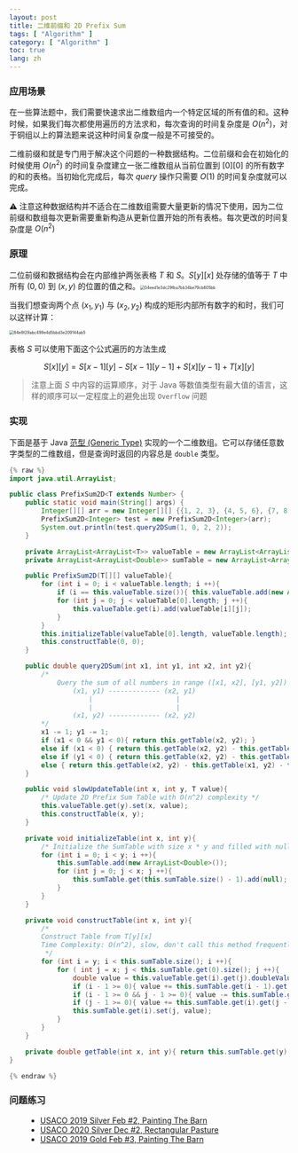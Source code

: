 ```yaml
---
layout: post
title: 二维前缀和 2D Prefix Sum
tags: [ "Algorithm" ]
category: [ "Algorithm" ]
toc: true
lang: zh
---
```


### 应用场景

在一些算法题中，我们需要快速求出二维数组内一个特定区域的所有值的和。这种时候，如果我们每次都使用遍历的方法求和，每次查询的时间复杂度是 $O(n^2)$，对于铜组以上的算法题来说这种时间复杂度一般是不可接受的。

二维前缀和就是专门用于解决这个问题的一种数据结构。二位前缀和会在初始化的时候使用 $O(n^2)$ 的时间复杂度建立一张二维数组从当前位置到 $[0][0]$ 的所有数字的和的表格。当初始化完成后，每次 $query$ 操作只需要 $O(1)$ 的时间复杂度就可以完成。

<!--more-->

⚠ 注意这种数据结构并不适合在二维数组需要大量更新的情况下使用，因为二位前缀和数组每次更新需要重新构造从更新位置开始的所有表格。每次更改的时间复杂度是 $O(n^2)$

### 原理

二位前缀和数据结构会在内部维护两张表格 $T$ 和 $S$。$S[y][x]$ 处存储的值等于 $T$ 中所有 $(0, 0)$ 到 $(x, y)$ 的位置的值之和。<img src="https://markdown-img-1304853431.file.myqcloud.com/20210527100019.jpg" alt="04eed1e3dc29fba7bb34be79cb605bb" style="zoom:50%;" />

当我们想查询两个点 $(x_1, y_1)$  与 $(x_2, y_2)$ 构成的矩形内部所有数字的和时，我们可以这样计算：

<img src="https://markdown-img-1304853431.file.myqcloud.com/20210527101837.jpg" alt="84e8f29abc499e4d5bbd3e209144ab5" style="zoom:50%;" />

表格 $S$ 可以使用下面这个公式遍历的方法生成

$$
S[x][y] = S[x - 1][y] - S[x - 1][y - 1] + S[x][y - 1] + T[x][y]
$$

> 注意上面 $S$ 中内容的运算顺序，对于 Java 等数值类型有最大值的语言，这样的顺序可以一定程度上的避免出现 `Overflow` 问题

### 实现

下面是基于 Java [范型 (Generic Type)](https://docs.oracle.com/javase/tutorial/java/generics/types.html) 实现的一个二维数组。它可以存储任意数字类型的二维数组，但是查询时返回的内容总是 `double` 类型。

```java
{% raw %}
import java.util.ArrayList;

public class PrefixSum2D<T extends Number> {
    public static void main(String[] args) {
        Integer[][] arr = new Integer[][] {{1, 2, 3}, {4, 5, 6}, {7, 8, 9}};
        PrefixSum2D<Integer> test = new PrefixSum2D<Integer>(arr);
        System.out.println(test.query2DSum(1, 0, 2, 2));
    }

    private ArrayList<ArrayList<T>> valueTable = new ArrayList<ArrayList<T>>();
    private ArrayList<ArrayList<Double>> sumTable = new ArrayList<ArrayList<Double>>();

    public PrefixSum2D(T[][] valueTable){
        for (int i = 0; i < valueTable.length; i ++){
            if (i == this.valueTable.size()){ this.valueTable.add(new ArrayList<T>()); }
            for (int j = 0; j < valueTable[0].length; j ++){
                this.valueTable.get(i).add(valueTable[i][j]);
            }
        }
        this.initializeTable(valueTable[0].length, valueTable.length);
        this.constructTable(0, 0);
    }

    public double query2DSum(int x1, int y1, int x2, int y2){
        /*
            Query the sum of all numbers in range ([x1, x2], [y1, y2]) with Time Complexity O(1)
                (x1, y1) ------------- (x2, y1)
                    |                     |
                    |                     |
                (x1, y2) ------------- (x2, y2)
        */
        x1 -= 1; y1 -= 1;
        if (x1 < 0 && y1 < 0){ return this.getTable(x2, y2); }
        else if (x1 < 0) { return this.getTable(x2, y2) - this.getTable(x2, y1); }
        else if (y1 < 0) { return this.getTable(x2, y2) - this.getTable(x1, y2); }
        else { return this.getTable(x2, y2) - this.getTable(x1, y2) - this.getTable(x2, y1) + this.getTable(x1, y1); }
    }

    public void slowUpdateTable(int x, int y, T value){
        /* Update 2D Prefix Sum Table with O(n^2) complexity */
        this.valueTable.get(y).set(x, value);
        this.constructTable(x, y);
    }

    private void initializeTable(int x, int y){
        /* Initialize the SumTable with size x * y and filled with null */
        for (int i = 0; i < y; i ++){
            this.sumTable.add(new ArrayList<Double>());
            for (int j = 0; j < x; j ++){
                this.sumTable.get(this.sumTable.size() - 1).add(null);
            }
        }
    }

    private void constructTable(int x, int y){
        /*
        Construct Table from T[y][x]
        Time Complexity: O(n^2), slow, don't call this method frequently
         */
        for (int i = y; i < this.sumTable.size(); i ++){
            for ( int j = x; j < this.sumTable.get(0).size(); j ++){
                double value = this.valueTable.get(i).get(j).doubleValue();
                if (i - 1 >= 0){ value += this.sumTable.get(i - 1).get(j); }
                if (i - 1 >= 0 && j - 1 >= 0){ value -= this.sumTable.get(i - 1).get(j - 1); }
                if (j - 1 >= 0){ value += this.sumTable.get(i).get(j - 1); }
                this.sumTable.get(i).set(j, value);
            }
        }
    }

    private double getTable(int x, int y){ return this.sumTable.get(y).get(x); }
}

{% endraw %}
```

### 问题练习

<ul class="time-vertical" style="margin-left: 32px;">
	<li><online></online><a href="http://www.usaco.org/index.php?page=viewproblem2&cpid=919">USACO 2019 Silver Feb #2, Painting The Barn</a></li>
	<li><online></online><a href="http://www.usaco.org/index.php?page=viewproblem2&cpid=1063">USACO 2020 Silver Dec #2, Rectangular Pasture</a></li>
    <li><online></online><a href="http://www.usaco.org/index.php?page=viewproblem2&cpid=923">USACO 2019 Gold Feb #3, Painting The Barn</a></li>
</ul>
